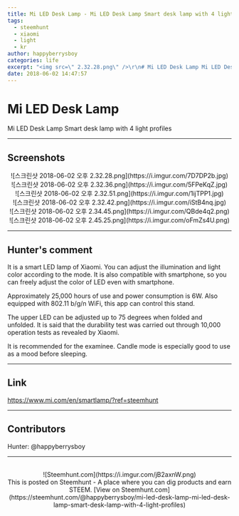 ```yaml
---
title: Mi LED Desk Lamp - Mi LED Desk Lamp Smart desk lamp with 4 light profiles
tags:
  - steemhunt
  - xiaomi
  - light
  - kr
author: happyberrysboy
categories: life
excerpt: "<img src=\" 2.32.28.png\" />\r\n# Mi LED Desk Lamp Mi LED Desk Lamp Smart desk lamp with 4 light profiles  --- ## Screenshots <center>![스크린샷 2018-06-02 오후](</center>  <center>![스크린샷 2018-06-02 오후](</center>  <center>....."
date: 2018-06-02 14:47:57
---
```


# Mi LED Desk Lamp
Mi LED Desk Lamp Smart desk lamp with 4 light profiles

---
## Screenshots
<center>![스크린샷 2018-06-02 오후 2.32.28.png](https://i.imgur.com/7D7DP2b.jpg)</center>

<center>![스크린샷 2018-06-02 오후 2.32.36.png](https://i.imgur.com/5FPeKqZ.jpg)</center>

<center>![스크린샷 2018-06-02 오후 2.32.51.png](https://i.imgur.com/1ijTPP1.jpg)</center>

<center>![스크린샷 2018-06-02 오후 2.32.42.png](https://i.imgur.com/iStB4nq.jpg)</center>

<center>![스크린샷 2018-06-02 오후 2.34.45.png](https://i.imgur.com/QBde4q2.png)</center>

<center>![스크린샷 2018-06-02 오후 2.45.25.png](https://i.imgur.com/oFmZs4U.png)</center>



---
## Hunter's comment
It is a smart LED lamp of Xiaomi. 
You can adjust the illumination and light color according to the mode. 
It is also compatible with smartphone, so you can freely adjust the color of LED even with smartphone. 

Approximately 25,000 hours of use and power consumption is 6W.
Also equipped with 802.11 b/g/n WiFi, this app can control this stand.

The upper LED can be adjusted up to 75 degrees when folded and unfolded. It is said that the durability test was carried out through 10,000 operation tests as revealed by Xiaomi.

It is recommended for the examinee.
Candle mode is especially good to use as a mood before sleeping.

---
## Link
https://www.mi.com/en/smartlamp/?ref=steemhunt

---
## Contributors
Hunter: @happyberrysboy

---
<center><br/>![Steemhunt.com](https://i.imgur.com/jB2axnW.png)<br/>
This is posted on Steemhunt - A place where you can dig products and earn STEEM.
[View on Steemhunt.com](https://steemhunt.com/@happyberrysboy/mi-led-desk-lamp-mi-led-desk-lamp-smart-desk-lamp-with-4-light-profiles)
</center>